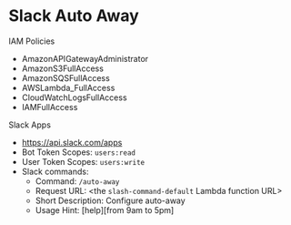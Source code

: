 # Slack Auto Away

IAM Policies
* AmazonAPIGatewayAdministrator
* AmazonS3FullAccess
* AmazonSQSFullAccess
* AWSLambda_FullAccess
* CloudWatchLogsFullAccess
* IAMFullAccess

Slack Apps
* https://api.slack.com/apps
* Bot Token Scopes: `users:read`
* User Token Scopes: `users:write`
* Slack commands:
  * Command: `/auto-away`
  * Request URL: <the `slash-command-default` Lambda function URL>
  * Short Description: Configure auto-away
  * Usage Hint: [help][from 9am to 5pm]
